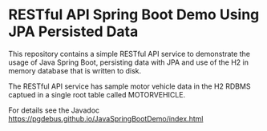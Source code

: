 # RESTful API Spring Boot Demo Using JPA Persisted Data
This repository contains a simple RESTful API service to
demonstrate the usage of Java Spring Boot, persisting data with JPA 
and use of the H2 in memory database that is written to disk.

The RESTful API service has sample motor vehicle data in the H2 RDBMS
captued in a single root table called MOTORVEHICLE.

For details see the Javadoc https://pgdebus.github.io/JavaSpringBootDemo/index.html

